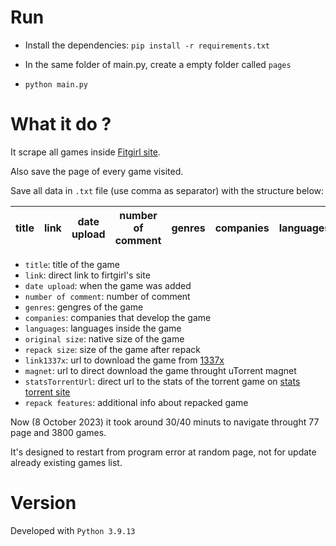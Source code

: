 
# Run
- Install the dependencies: ```pip install -r requirements.txt```

- In the same folder of main.py, create a empty folder called ```pages```

- ```python main.py```


# What it do ?

It scrape all games inside [Fitgirl site](https://fitgirl-repacks.site/).

Also save the page of every game visited.

Save all data in ```.txt``` file (use comma as separator) with the structure below:

| title | link | date upload | number of comment | genres | companies | languages | original size | repack size | link1337x | magnet | statsTorrentUrl | repack features |
| ----- | ---- | ----------- | ------------------| ------ | --------- | --------- | ------------- | ----------- | --------- | ------ | --------------- | --------------- |

- ```title```: title of the game
- ```link```: direct link to firtgirl's site
- ```date upload```: when the game was added
- ```number of comment```: number of comment
- ```genres```: gengres of the game
- ```companies```: companies that develop the game
- ```languages```: languages inside the game
- ```original size```: native size of the game
- ```repack size```: size of the game after repack
- ```link1337x```: url to download the game from [1337x](https://1337xto.to/)
- ```magnet```: url to direct download the game throught uTorrent magnet
- ```statsTorrentUrl```: direct url to the stats of the torrent game on [stats torrent site](https://torrent-stats.info/)
- ```repack features```: additional info about repacked game


Now (8 October 2023) it took around 30/40 minuts to navigate throught 77 page and 3800 games.

It's designed to restart from program error at random page, not for update already existing games list.

# Version
Developed with ```Python 3.9.13```
